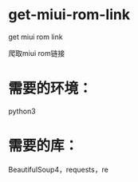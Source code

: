# get-miui-rom-link
get miui rom link

爬取miui rom链接


# 需要的环境：
   python3
# 需要的库：
   BeautifulSoup4，requests，re
